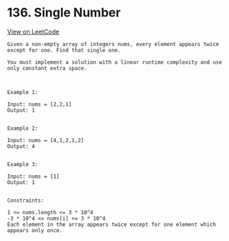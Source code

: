 # 136. Single Number

[View on LeetCode](https://leetcode.com/problems/single-number/)

```
Given a non-empty array of integers nums, every element appears twice except for one. Find that single one.

You must implement a solution with a linear runtime complexity and use only constant extra space.



Example 1:

Input: nums = [2,2,1]
Output: 1


Example 2:

Input: nums = [4,1,2,1,2]
Output: 4


Example 3:

Input: nums = [1]
Output: 1


Constraints:

1 <= nums.length <= 3 * 10^4
-3 * 10^4 <= nums[i] <= 3 * 10^4
Each element in the array appears twice except for one element which appears only once.
```
